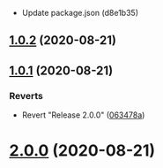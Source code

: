 * Update package.json (d8e1b35)

## [1.0.2](https://github.com/dmitry-prohorov/gh-actions-play/compare/v1.0.1...v1.0.2) (2020-08-21)

## [1.0.1](https://github.com/dmitry-prohorov/gh-actions-play/compare/v2.0.0...v1.0.1) (2020-08-21)


### Reverts

* Revert "Release 2.0.0" ([063478a](https://github.com/dmitry-prohorov/gh-actions-play/commit/063478adc7602cc589ee12f0aa404288e7950a63))



# [2.0.0](https://github.com/dmitry-prohorov/gh-actions-play/compare/v2.0.0...v1.0.1) (2020-08-21)

